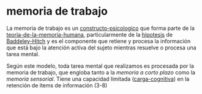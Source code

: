# memoria de trabajo

La memoria de trabajo es un [constructo-psicologico](constructo-psicologico.md) que forma parte de la [teoria-de-la-memoria-humana](teoria-de-la-memoria-humana.md), particularmente de la [hipotesis](hipotesis.md) de [Baddeley-Hitch](https://es.m.wikipedia.org/wiki/Modelo_de_Baddeley-Hitch) y es el componente que retiene y procesa la información que está bajo la atención activa del sujeto mientras resuelve o procesa una tarea mental.

Según este modelo, toda tarea mental que realizamos es procesada por la memoria de trabajo, que engloba tanto a la *memoria a corto plazo* como la *memoria sensorial*. Tiene una capacidad limitada ([carga-cognitiva](carga-cognitiva.md)) en la retención de ítems de información (3-8)
